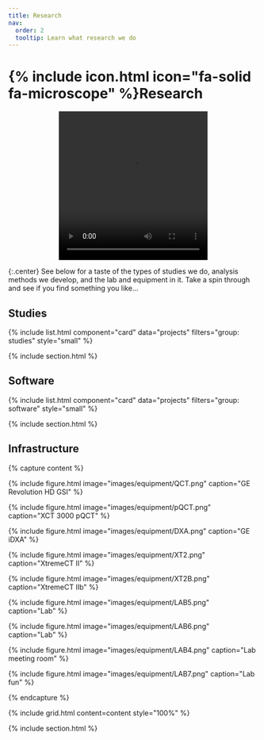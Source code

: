 ```yaml
---
title: Research
nav:
  order: 2
  tooltip: Learn what research we do
---
```


# {% include icon.html icon="fa-solid fa-microscope" %}Research

<div align="center">
	<video controls="controls" width="300" height="300" autoplay="autoplay" loop="loop" name="Skeleton">
	  <source src="/video/skeleton.mov">
	</video>
</div>

{:.center}
See below for a taste of the types of studies we do, analysis methods we develop, and the lab and equipment in it. 
Take a spin through and see if you find something you like...

## Studies
{% include list.html component="card" data="projects" filters="group: studies" style="small" %}

{% include section.html %}

## Software
{% include list.html component="card" data="projects" filters="group: software" style="small" %}

{% include section.html %}

## Infrastructure
{% capture content %}

{% include figure.html image="images/equipment/QCT.png" caption="GE Revolution HD GSI" %}

{% include figure.html image="images/equipment/pQCT.png" caption="XCT 3000 pQCT" %}

{% include figure.html image="images/equipment/DXA.png" caption="GE iDXA" %}

{% include figure.html image="images/equipment/XT2.png" caption="XtremeCT II" %}

{% include figure.html image="images/equipment/XT2B.png" caption="XtremeCT IIb" %}

{% include figure.html image="images/equipment/LAB5.png" caption="Lab" %}

{% include figure.html image="images/equipment/LAB6.png" caption="Lab" %}

{% include figure.html image="images/equipment/LAB4.png" caption="Lab meeting room" %}

{% include figure.html image="images/equipment/LAB7.png" caption="Lab fun" %}

{% endcapture %}

{%
  include grid.html 
  content=content
  style="100%"
%}

{% include section.html %}

